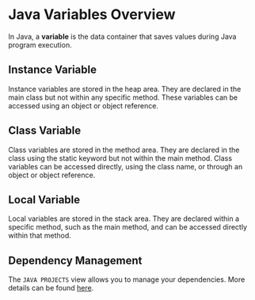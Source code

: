 # Java Variables Overview

In Java, a **variable** is the data container that saves values during Java program execution.

## Instance Variable

Instance variables are stored in the heap area. They are declared in the main class but not within any specific method. These variables can be accessed using an object or object reference.


## Class Variable

Class variables are stored in the method area. They are declared in the class using the static keyword but not within the main method. Class variables can be accessed directly, using the class name, or through an object or object reference.

## Local Variable

Local variables are stored in the stack area. They are declared within a specific method, such as the main method, and can be accessed directly within that method.


## Dependency Management

The `JAVA PROJECTS` view allows you to manage your dependencies. More details can be found [here](https://github.com/microsoft/vscode-java-dependency#manage-dependencies).